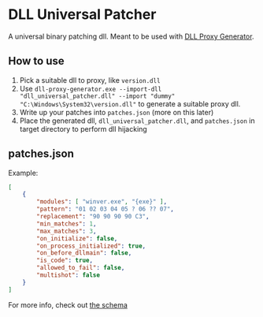 # DLL Universal Patcher

A universal binary patching dll. Meant to be used with [DLL Proxy Generator](https://github.com/namazso/dll-proxy-generator).

## How to use

1. Pick a suitable dll to proxy, like `version.dll`
2. Use `dll-proxy-generator.exe --import-dll "dll_universal_patcher.dll" --import "dummy" "C:\Windows\System32\version.dll"` to generate a suitable proxy dll.
3. Write up your patches into `patches.json` (more on this later)
4. Place the generated dll, `dll_universal_patcher.dll`, and `patches.json` in target directory to perform dll hijacking

## patches.json

Example:

```json
[
    {
        "modules": [ "winver.exe", "{exe}" ],
        "pattern": "01 02 03 04 05 ? 06 ?? 07",
        "replacement": "90 90 90 90 C3",
        "min_matches": 1,
        "max_matches": 3,
        "on_initialize": false,
        "on_process_initialized": true,
        "on_before_dllmain": false,
        "is_code": true,
        "allowed_to_fail": false,
        "multishot": false
    }
]
```

For more info, check out [the schema](patches.schema.json)